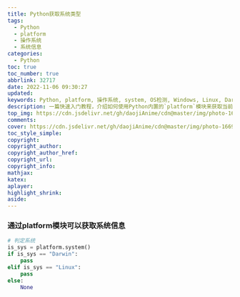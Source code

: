 ```yaml
---
title: Python获取系统类型
tags:
  - Python
  - platform
  - 操作系统
  - 系统信息
categories:
  - Python
toc: true
toc_number: true
abbrlink: 32717
date: 2022-11-06 09:30:27
updated:
keywords: Python, platform, 操作系统, system, OS检测, Windows, Linux, Darwin
description: 一篇快速入门教程，介绍如何使用Python内置的`platform`模块来获取当前操作系统的类型（如Windows, Linux, Darwin），并根据不同系统执行相应代码。
top_img: https://cdn.jsdelivr.net/gh/daojiAnime/cdn@master/img/photo-1669041124233-295fb1ab1f4f.webp
comments:
cover: https://cdn.jsdelivr.net/gh/daojiAnime/cdn@master/img/photo-1669041124233-295fb1ab1f4f.webp
toc_style_simple:
copyright:
copyright_author:
copyright_author_href:
copyright_url:
copyright_info:
mathjax:
katex:
aplayer:
highlight_shrink:
aside:
---
```


###  通过platform模块可以获取系统信息

```python
# 判定系统
is_sys = platform.system()
if is_sys == "Darwin":
	pass
elif is_sys == "Linux":
	pass
else:
	None
```
